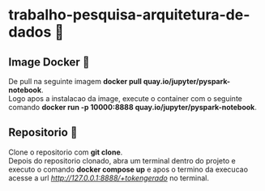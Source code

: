 # trabalho-pesquisa-arquitetura-de-dados :space_invader:

## Image Docker :whale:

De pull na seguinte imagem <b>docker pull quay.io/jupyter/pyspark-notebook</b>.
<br>
Logo apos a instalacao da image, execute o container com o seguinte comando <b>docker run -p 10000:8888 quay.io/jupyter/pyspark-notebook</b>.

## Repositorio :robot:

Clone o repositorio com <b>git clone</b>.
<br>
Depois do repositorio clonado, abra um terminal dentro do projeto e executo o comando <b>docker compose up</b> e apos o termino da execucao acesse a url <em>http://127.0.0.1:8888/+tokengerado</em> no terminal.
